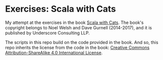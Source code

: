 # Exercises: Scala with Cats

My attempt at the exercises in the book [Scala with
Cats](https://underscore.io/books/scala-with-cats/). The book's copyright
belongs to Noel Welsh and Dave Gurnell (2014-2017), and it is published by
Underscore Consulting LLP.

The scripts in this repo build on the code provided in the book. And so, this
repo inherits the license from the code in the book: [Creative Commons
Attribution-ShareAlike 4.0 International
License](https://creativecommons.org/licenses/by-sa/4.0/).
